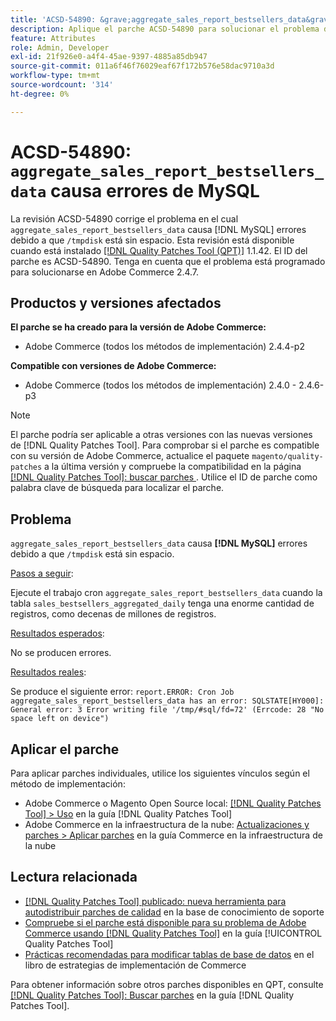 ```yaml
---
title: 'ACSD-54890: &grave;aggregate_sales_report_bestsellers_data&grave; causa  [!DNL MySQL] errores'
description: Aplique el parche ACSD-54890 para solucionar el problema de Adobe Commerce donde "aggregate_sales_report_bestsellers_data" provoca  [!DNL MySQL] errores debido a que "/tmpdisk" no tiene espacio.
feature: Attributes
role: Admin, Developer
exl-id: 21f926e0-a4f4-45ae-9397-4885a85db947
source-git-commit: 011a6f46f76029eaf67f172b576e58dac9710a3d
workflow-type: tm+mt
source-wordcount: '314'
ht-degree: 0%

---
```


# ACSD-54890: `aggregate_sales_report_bestsellers_data` causa errores de MySQL

La revisión ACSD-54890 corrige el problema en el cual `aggregate_sales_report_bestsellers_data` causa [!DNL MySQL] errores debido a que `/tmpdisk` está sin espacio. Esta revisión está disponible cuando está instalado [[!DNL Quality Patches Tool (QPT)]](https://experienceleague.adobe.com/en/docs/commerce-operations/tools/quality-patches-tool/quality-patches-tool-to-self-serve-quality-patches) 1.1.42. El ID del parche es ACSD-54890. Tenga en cuenta que el problema está programado para solucionarse en Adobe Commerce 2.4.7.

## Productos y versiones afectados

**El parche se ha creado para la versión de Adobe Commerce:**

* Adobe Commerce (todos los métodos de implementación) 2.4.4-p2

**Compatible con versiones de Adobe Commerce:**

* Adobe Commerce (todos los métodos de implementación) 2.4.0 - 2.4.6-p3

>[!NOTE]
>
>El parche podría ser aplicable a otras versiones con las nuevas versiones de [!DNL Quality Patches Tool]. Para comprobar si el parche es compatible con su versión de Adobe Commerce, actualice el paquete `magento/quality-patches` a la última versión y compruebe la compatibilidad en la página [[!DNL Quality Patches Tool]: buscar parches ](https://experienceleague.adobe.com/tools/commerce-quality-patches/index.html). Utilice el ID de parche como palabra clave de búsqueda para localizar el parche.

## Problema

`aggregate_sales_report_bestsellers_data` causa **[!DNL MySQL]** errores debido a que `/tmpdisk` está sin espacio.

<u>Pasos a seguir</u>:

Ejecute el trabajo cron `aggregate_sales_report_bestsellers_data` cuando la tabla `sales_bestsellers_aggregated_daily` tenga una enorme cantidad de registros, como decenas de millones de registros.

<u>Resultados esperados</u>:

No se producen errores.

<u>Resultados reales</u>:

Se produce el siguiente error:
`report.ERROR: Cron Job aggregate_sales_report_bestsellers_data has an error: SQLSTATE[HY000]: General error: 3 Error writing file '/tmp/#sql/fd=72' (Errcode: 28 "No space left on device")`

## Aplicar el parche

Para aplicar parches individuales, utilice los siguientes vínculos según el método de implementación:

* Adobe Commerce o Magento Open Source local: [[!DNL Quality Patches Tool] > Uso](/help/tools/quality-patches-tool/usage.md) en la guía [!DNL Quality Patches Tool]
* Adobe Commerce en la infraestructura de la nube: [Actualizaciones y parches > Aplicar parches](https://experienceleague.adobe.com/docs/commerce-cloud-service/user-guide/develop/upgrade/apply-patches.html) en la guía Commerce en la infraestructura de la nube

## Lectura relacionada

* [[!DNL Quality Patches Tool] publicado: nueva herramienta para autodistribuir parches de calidad](https://experienceleague.adobe.com/en/docs/commerce-operations/tools/quality-patches-tool/quality-patches-tool-to-self-serve-quality-patches) en la base de conocimiento de soporte
* [Compruebe si el parche está disponible para su problema de Adobe Commerce usando [!DNL Quality Patches Tool]](/help/tools/quality-patches-tool/patches-available-in-qpt/check-patch-for-magento-issue-with-magento-quality-patches.md) en la guía [!UICONTROL Quality Patches Tool]
* [Prácticas recomendadas para modificar tablas de base de datos](https://experienceleague.adobe.com/en/docs/commerce-operations/implementation-playbook/best-practices/development/modifying-core-and-third-party-tables#why-adobe-recommends-avoiding-modifications) en el libro de estrategias de implementación de Commerce

Para obtener información sobre otros parches disponibles en QPT, consulte [[!DNL Quality Patches Tool]: Buscar parches](https://experienceleague.adobe.com/tools/commerce-quality-patches/index.html) en la guía [!DNL Quality Patches Tool].
